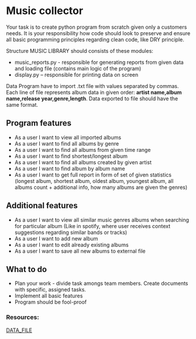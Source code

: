 # Music collector

Your task is to create python program from scratch given only a customers needs. It is your responsibility how code should look to preserve and ensure all basic programming principles regarding clean code, like DRY principle.

Structure MUSIC LIBRARY should consists of these modules:

- music_reports.py - responsible for generating reports from given data and loading file (contains main logic of the program)
- display.py – responsible for printing data on screen  

Data Program have to import .txt file with values separated by commas. Each line of file represents album data in given order:
**artist name,album name,release year,genre,length**. Data exported to file should have the same format.

## Program features
- As a user I want to view all imported albums
- As a user I want to find all albums by genre
- As a user I want to find all albums from given time range
- As a user I want to find shortest/longest album
- As a user I want to find all albums created by given artist
- As a user I want to find album by album name
- As a user I want to get full report in form of set of given statistics (longest album, shortest album, oldest album, youngest album, all albums count + additional info, how many albums are given the genres)

## Additional features
- As a user I want to view all similar music genres albums when searching for particular album (Like in spotify, where user receives context suggestions regarding similar bands or tracks)
- As a user I want to add new album
- As a user I want to edit already existing albums
- As a user I want to save all new albums to external file

## What to do
- Plan your work - divide task amongs team members. Create documents with specific, assigned tasks.
- Implement all basic features
- Program should be fool-proof

### Resources:
[DATA_FILE](https://drive.google.com/file/d/1S-To87SvrJ6BT3cIxsPAISGBGkFQwZH3/view)

